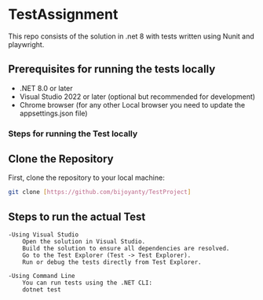 # TestAssignment

This repo consists of the solution in .net 8 with tests written using Nunit and playwright.

## Prerequisites for running the tests locally

- .NET 8.0 or later
- Visual Studio 2022 or later (optional but recommended for development)
- Chrome browser (for any other Local browser you need to update the appsettings.json file)

### Steps for running the Test locally

## Clone the Repository

First, clone the repository to your local machine:

```bash
git clone [https://github.com/bijoyanty/TestProject]
```

## Steps to run the actual Test

	-Using Visual Studio
		Open the solution in Visual Studio.
		Build the solution to ensure all dependencies are resolved.
		Go to the Test Explorer (Test -> Test Explorer).
		Run or debug the tests directly from Test Explorer.
	
	-Using Command Line
		You can run tests using the .NET CLI:
		dotnet test
